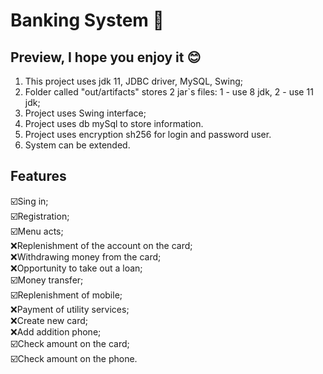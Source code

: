 # Banking System 🏦

## Preview, I hope you enjoy it 😊
1. This project uses jdk 11, JDBC driver, MySQL, Swing;
2. Folder called "out/artifacts" stores 2 jar`s files: 1 - use 8 jdk, 2 - use 11 jdk;
3. Project uses Swing interface;
4. Project uses db mySql to store information.
5. Project uses encryption sh256 for login and password user.
6. System can be extended.

## Features
☑️Sing in;
<br>☑️Registration;
<br>☑️Menu acts;
<br>:x:Replenishment of the account on the card;
<br>:x:Withdrawing money from the card;
<br>:x:Opportunity to take out a loan;
<br>☑️Money transfer;
<br>☑️Replenishment of mobile;
<br>:x:Payment of utility services;
<br>:x:Create new card;
<br>:x:Add addition phone;
<br>☑️Check amount on the card;
<br>☑️Check amount on the phone.
